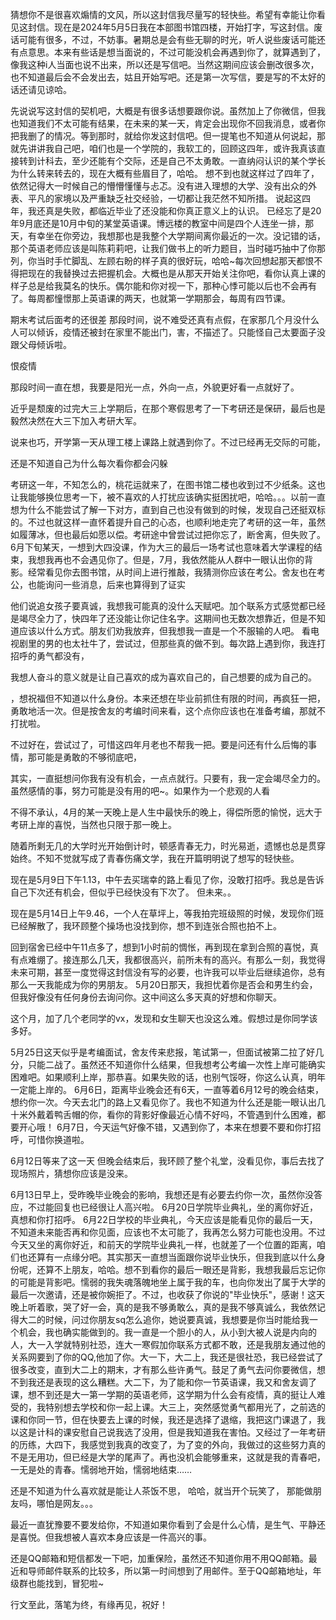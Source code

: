 猜想你不是很喜欢煽情的文风，所以这封信我尽量写的轻快些。希望有幸能让你看见这封信。现在是2024年5月5日我在本部图书馆四楼，开始打字，写这封信。废话可能有很多，不过，不妨事。暑期总是会有些无聊的时光，听人说些废话可能还有点意思。本来有些话是想当面说的，不过可能没机会再遇到你了，就算遇到了，像我这种i人当面也说不出来，所以还是写信吧。当然这期间应该会删改很多次，也不知道最后会不会发出去，姑且开始写吧。还是第一次写信，要是写的不太好的话还请见谅哈。

先说说写这封信的契机吧，大概是有很多话想要跟你说。虽然加上了你微信，但我也知道我们不太可能有结果，在未来的某一天，肯定会出现你不回我消息，或者你把我删了的情况。等到那时，就给你发这封信吧。但一提笔也不知道从何说起，那就先讲讲我自己吧，咱们也是一个学院的，我软工的，回顾这四年，或许我真该直接转到计科去，至少还能有个交际，还是自己不太勇敢。一直纳闷认识的某个学长为什么转来转去的，现在大概有些眉目了，哈哈。
想不到也就这样过了四年了，依然记得大一时候自己的懵懵懂懂与忐忑。没有进入理想的大学、没有出众的外表、平凡的家境以及严重缺乏社交经验，一切都让我茫然不知所措。
说起这四年，我还真是失败，都临近毕业了还没能和你真正意义上的认识。
已经忘了是20年9月底还是10月中旬的某堂英语课。博远楼的教室中间是四个人连坐一排，那天，有幸坐在你旁边，我想那也是我整个大学期间离你最近的一次。没记错的话，那个英语老师应该是叫陈莉莉吧，让我们做书上的听力题目，当时碰巧抽中了你那列，你当时手忙脚乱、左顾右盼的样子真的很好玩，哈哈~每次回想起那天都恨不得把现在的我替换过去把握机会。大概也是从那天开始关注你吧，看你认真上课的样子总是给我莫名的快乐。偶尔能和你对视一下，那种心悸可能以后也不会再有了。每周都憧憬那上英语课的两天，也就第一学期那会，每周有四节课。



期末考试后面考的还很差
那段时间，说不难受还真有点假，在家那几个月没什么人可以倾诉，疫情还被封在家里不能出门，害，不描述了。只能怪自己太要面子没跟父母倾诉啦。

恨疫情

那段时间一直在想，我要是阳光一点，外向一点，外貌更好看一点就好了。

近乎是颓废的过完大三上学期后，在那个寒假思考了一下考研还是保研，最后也是毅然决然在大三下加入考研大军。

说来也巧，开学第一天从理工楼上课路上就遇到你了。不过已经再无交际的可能，

还是不知道自己为什么每次看你都会闪躲

考研这一年，不知怎么的，桃花运就来了，在图书馆二楼也收到过不少纸条。这也让我能够换位思考一下，被不喜欢的人打扰应该确实挺困扰吧，哈哈。。。以前一直想为什么不能尝试了解一下对方，直到自己也没有做到的时候，发现自己还挺双标的。不过也就这样一直怀着提升自己的心态，也顺利地走完了考研的这一年，虽然如履薄冰，但也最后如愿以偿。考研途中曾尝试过把你忘了，断舍离，但失败了。
6月下旬某天，一想到大四没课，作为大三的最后一场考试也意味着大学课程的结束，我想我再也不会遇见你了。但是，7月，我依然能从人群中一眼认出你的背影。经常看见你去图书馆，从时间上进行推敲，我猜测你应该在考公。舍友也在考公，也能询问一些消息，后来也算得到了证实

他们说追女孩子要真诚，我想我可能真的没什么天赋吧。加个联系方式感觉都已经是竭尽全力了，快四年了还没能让你记住名字。这期间也无数次想靠近，但是不知道应该以什么方式。朋友们劝我放弃，但我想我一直是一个不服输的人吧。
    看电视剧里的男的也太社牛了，尝试过，但那些真的做不到。每次路上遇到你，我连打招呼的勇气都没有，

我想人奋斗的意义就是让自己喜欢的成为喜欢自己的，自己想要的成为自己的。

，想祝福但不知道以什么身份。本来还想在毕业前抓住有限的时间，再疯狂一把，勇敢地活一次。但是按舍友的考编时间来看，这个点你应该也在准备考编，那就不打扰啦。

不过好在，尝试过了，可惜这四年月老也不帮我一把。要是问还有什么后悔的事情，那可能是勇敢的不够彻底吧，

其实，一直挺想问你我有没有机会，一点点就行。只要有，我一定会竭尽全力的。虽然感情的事，努力可能是没有用的吧~。如果作为一个悲观的人看

不得不承认，4月的某一天晚上是人生中最快乐的晚上，得偿所愿的愉悦，远大于考研上岸的喜悦，当然也只限于那一晚上。

随着所剩无几的大学时光开始倒计时，顿感青春无力，时光易逝，遗憾也总是贯穿始终。不知不觉就写成了青春伤痛文学，我在开篇明明说了想写的轻快些。

现在是5月9日下午1.13，中午去买瑞幸的路上看见了你，没敢打招呼。我总是告诉自己下次还有机会，但似乎已经快没有下次了。
但未来。。

现在是5月14日上午9.46，一个人在草坪上，等我拍完班级照的时候，发现你们班已经解散了，我环顾整个操场也没找到你，想不到连张合照也拍不上。

回到宿舍已经中午11点多了，想到1小时前的惆怅，再到现在拿到合照的喜悦，真有点难绷了。接连那么几天，我都很高兴，前所未有的高兴。有那么一刻，我觉得未来可期，甚至一度觉得这封信没有写的必要，也许我可以毕业后继续追你，总有那么一天我能成为你的男朋友。
5月20日那天，我担忧着你是否会和男生约会，但我好像没有任何身份去询问你。这中间这么多天真的好想和你聊天。

这个月，加了几个老同学的vx，发现和女生聊天也没这么难。假想过是你同学该多好。

5月25日这天似乎是考编面试，舍友传来悲报，笔试第一，但面试被第二拉了好几分，只能二战了。虽然还不知道你什么结果，但我想考公考编一次性上岸可能确实困难吧。如果顺利上岸，那恭喜。如果失败的话，也别气馁呀，你这么认真，明年一定能上岸的。
6月6日，距离毕业晚会还有6天，一直等着6月12号的晚会结束，想约你一次。今天去北门的路上又看见你了。我也不知道为什么还是能一眼认出几十米外戴着鸭舌帽的你，看你的背影好像最近心情不好吗，不管遇到什么困难，都要开心哦！
6月7日，今天运气好像不错，又遇到你了，本来在想要不要和你打招呼，可惜你换道啦。

6月12日等来了这一天 但晚会结束后，我环顾了整个礼堂，没看见你，事后去找了现场照片，猜想你应该是没来。

6月13日早上，受昨晚毕业晚会的影响，我想还是有必要去约你一次，虽然你没答应，不过能回复也已经很让人高兴啦。
6月20日学院毕业典礼，坐的离你好近，真想和你打招呼。
6月22日学校的毕业典礼，今天应该是能看见你的最后一天，不知道未来能否再和你见面，应该也不太可能了，我再怎么努力可能也没用。不过今天又坐的离你好近，和前天的学院毕业典礼一样，也就差了一个位置的距离，咱们也还算有一点缘分吧。其实那天一直想当面跟你说毕业快乐，但我到底以什么身份呢，还算不上朋友，哈哈。想不到看你的最后一眼还是背影，我想我最后忘记你的可能是背影吧。懦弱的我失魂落魄地坐上属于我的车，也向你发出了属于大学的最后一次邀请，还是被你婉拒了。不过，也收获了你说的"毕业快乐"，感谢！这天晚上听着歌，哭了好一会，真的是我不够勇敢么，真的是我不够真诚么，我依然记得大二的时候，问过你朋友sq怎么追你，她说要真诚，我想要是你当时能给我一个机会，我也确实能做到的。我一直是一个胆小的人，从小到大被人说是内向的人，大一入学就特别社恐，连大一寒假加你联系方式都不敢，还是我朋友通过他的关系网要到了你的QQ,他加了你。大一下，大二上，我还是很社恐，我已经尝试了很多改变，直到大二上的期末，才有那么些许勇气。鼓足了勇气去问你要微信，想不到我还是表现的这么糟糕。大二下，为了能和你一节英语课，我又和舍友调了课，想不到还是大一第一学期的英语老师，这学期为什么会有疫情，真的挺让人难受的，我特别想去学校和你一起上课。大三上，突然感觉勇气都用光了，之前选的课和你同一节，但在快要去上课的时候，我还是选择了退缩，我把这门课退了，我以这是计科的课安慰自己说我选了没用，但是我知道我在害怕。又经过了一年考研的历练，大四下，我感觉到我真的改变了，为了变的外向，我做过的这些努力真的不是无用功，但已经是大学的尾声了。再也没机会能够重来，这就是我的青春吧，一无是处的青春。懦弱地开始，懦弱地结束……




还是不知道为什么喜欢就是能让人茶饭不思，
哈哈，就当开个玩笑了，
那能做朋友吗，哪怕是网友。。。

最近一直犹豫要不要发给你，不知道如果你看到了会是什么心情，是生气、平静还是喜悦。但我想被人喜欢本身应该是一件高兴的事。

还是QQ邮箱和短信都发一下吧，加重保险，虽然还不知道你用不用QQ邮箱。最近和导师邮件联系的比较多，所以第一时间想到了用邮件。至于QQ邮箱地址，年级群也能找到，冒犯啦~

行文至此，落笔为终，有缘再见，祝好！
